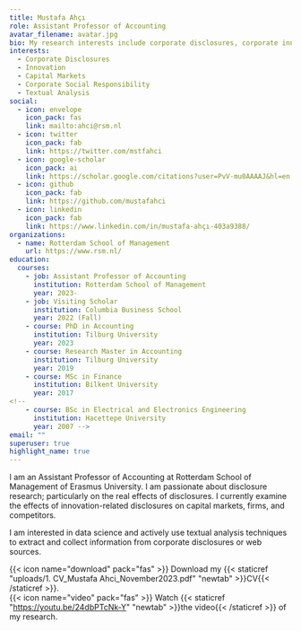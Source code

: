 ```yaml
---
title: Mustafa Ahçı
role: Assistant Professor of Accounting
avatar_filename: avatar.jpg
bio: My research interests include corporate disclosures, corporate innovation, capital markets.
interests:
  - Corporate Disclosures
  - Innovation
  - Capital Markets
  - Corporate Social Responsibility
  - Textual Analysis
social:
  - icon: envelope
    icon_pack: fas
    link: mailto:ahci@rsm.nl
  - icon: twitter
    icon_pack: fab
    link: https://twitter.com/mstfahci
  - icon: google-scholar
    icon_pack: ai
    link: https://scholar.google.com/citations?user=PvV-mu0AAAAJ&hl=en
  - icon: github
    icon_pack: fab
    link: https://github.com/mustafahci
  - icon: linkedin
    icon_pack: fab
    link: https://www.linkedin.com/in/mustafa-ahçı-403a9388/
organizations:
  - name: Rotterdam School of Management
    url: https://www.rsm.nl/
education:
  courses:
    - job: Assistant Professor of Accounting
      institution: Rotterdam School of Management
      year: 2023-
    - job: Visiting Scholar
      institution: Columbia Business School
      year: 2022 (Fall)
    - course: PhD in Accounting
      institution: Tilburg University
      year: 2023 
    - course: Research Master in Accounting
      institution: Tilburg University
      year: 2019
    - course: MSc in Finance
      institution: Bilkent University
      year: 2017
<!-- 
    - course: BSc in Electrical and Electronics Engineering
      institution: Hacettepe University
      year: 2007 -->
email: ""
superuser: true
highlight_name: true
---
```


I am an Assistant Professor of Accounting at Rotterdam School of Management of Erasmus University. I am passionate about disclosure research; particularly on the real effects of disclosures. I currently examine the effects of innovation-related disclosures on capital markets, firms, and competitors.

I am interested in data science and actively use textual analysis techniques to extract and collect information from corporate disclosures or web sources.  

<!-- 
I am a PhD candidate in Accounting at Tilburg University School of Economics and Management. I hold a Research Master in Accounting degree from Tilburg University and a Master of Science in Finance degree from Bilkent University. I am interested in empirical financial accounting research, particularly in the fields of corporate disclosures and innovation. I am passionate about disclosure research: the content or new ways of interaction and communication. I currently examine the real effects of disclosures, particularly innovation-related dissclosures, on capital markets, firms and even on rivals. I am interested in data science: I apply textual analysis techniques to extract and collect information from corporate disclosures or web sources.   -->


{{< icon name="download" pack="fas" >}} Download my {{< staticref "uploads/1. CV_Mustafa Ahci_November2023.pdf" "newtab" >}}CV{{< /staticref >}}.<br>
{{< icon name="video" pack="fas" >}} Watch {{< staticref "https://youtu.be/24dbPTcNk-Y" "newtab" >}}the video{{< /staticref >}} of my research.
